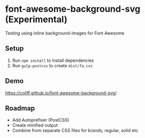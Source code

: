 # font-awesome-background-svg (Experimental)

Testing using inline background-images for Font Awesome

## Setup

1. Run `npm install` to install dependencies
2. Run `gulp-postcss` to create `dist/fa.css`

## Demo

https://coliff.github.io/font-awesome-background-svg/

## Roadmap

- Add Autoprefixer (PostCSS)
- Create minified output
- Combine from separate CSS files for brands, regular, solid etc
